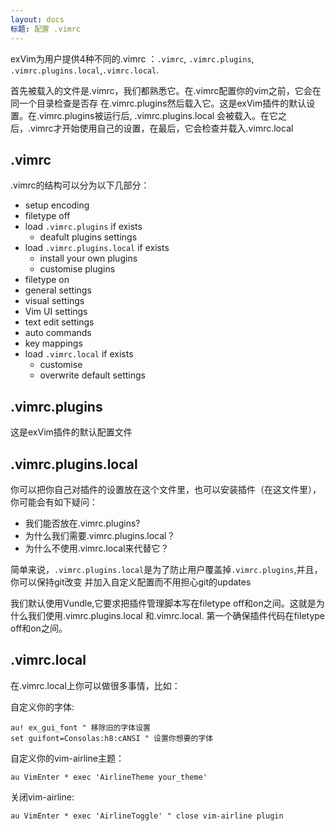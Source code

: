 ```yaml
---
layout: docs
标题: 配置 .vimrc
---
```


exVim为用户提供4种不同的.vimrc ：`.vimrc`, `.vimrc.plugins`, `.vimrc.plugins.local`,`.vimrc.local`. 

首先被载入的文件是.vimrc，我们都熟悉它。在.vimrc配置你的vim之前，它会在同一个目录检查是否存
在.vimrc.plugins然后载入它。这是exVim插件的默认设置。在.vimrc.plugins被运行后, .vimrc.plugins.local
会被载入。在它之后，.vimrc才开始使用自己的设置，在最后，它会检查并载入.vimrc.local

## .vimrc

.vimrc的结构可以分为以下几部分：

- setup encoding
- filetype off
- load `.vimrc.plugins` if exists
  - deafult plugins settings
- load `.vimrc.plugins.local` if exists
  - install your own plugins
  - customise plugins
- filetype on
- general settings
- visual settings
- Vim UI settings
- text edit settings
- auto commands
- key mappings
- load `.vimrc.local` if exists
  - customise
  - overwrite default settings

## .vimrc.plugins

这是exVim插件的默认配置文件

## .vimrc.plugins.local

你可以把你自己对插件的设置放在这个文件里，也可以安装插件（在这文件里），你可能会有如下疑问：

- 我们能否放在.vimrc.plugins?
- 为什么我们需要.vimrc.plugins.local？
- 为什么不使用.vimrc.local来代替它？


简单来说，`.vimrc.plugins.local`是为了防止用户覆盖掉`.vimrc.plugins`,并且，你可以保持git改变
并加入自定义配置而不用担心git的updates

我们默认使用Vundle,它要求把插件管理脚本写在filetype off和on之间。这就是为什么我们使用.vimrc.plugins.local
和.vimrc.local. 第一个确保插件代码在filetype off和on之间。

## .vimrc.local

在.vimrc.local上你可以做很多事情，比如：

自定义你的字体:

```vim
au! ex_gui_font " 移除旧的字体设置
set guifont=Consolas:h8:cANSI " 设置你想要的字体
```

自定义你的vim-airline主题：

```vim
au VimEnter * exec 'AirlineTheme your_theme'
```

关闭vim-airline:

```vim
au VimEnter * exec 'AirlineToggle' " close vim-airline plugin
```
